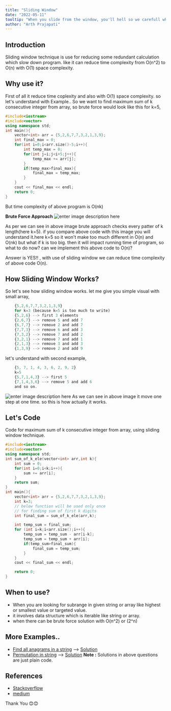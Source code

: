 ```yaml
---
title: "Sliding Window"
date: "2022-05-11"
tooltip: "When you slide from the window, you'll hell so we carefull when looking out of window"
author: "Arth Prajapati"
---
```


## Introduction

Sliding window technique is use for reducing some redundant calculation which slow down program. like it can reduce time complexity from O(n^2) to O(n) with O(1) space complexity.

## Why use it?

First of all it reduce time coplexity and also with O(1) space complexity. so let's understand with Example..
So we want to find maximum sum of k consecutive integer from array, so brute force would look like this for k=5,

```cpp
#include<iostream>
#include<vector>
using namespace std;
int main(){
    vector<int> arr = {5,2,6,7,7,3,2,1,3,9};
    int final_max = 0;
    for(int i=0;i<arr.size()-5;i++){
        int temp_max = 0;
        for(int j=i;j<i+5;j++){
            temp_max += arr[j];
        }
        if(temp_max>final_max){
            final_max = temp_max;
        }
    }
    cout << final_max << endl;
    return 0;
}
```

But time complexity of above program is O(nk)

**Brute Force Approach**
![enter image description here](https://i.stack.imgur.com/2Dneo.png)

As per we can see in above image brute approach checks every patter of k length(here k=5). if you compare above code with this image you will understand it.here k=5 so it won't make too much different in O(n) and O(nk) but what if k is too big. then it will impact running time of program, so what to do now? can we implement this above code to O(n)?

Answer is YES!! , with use of sliding window we can reduce time complexity of above code O(n).

## How Sliding Window Works?

So let's see how sliding window works.
let me give you simple visual with small array,

```js
    {5,2,6,7,7,3,2,1,3,9}
    for k=3 (because k=5 is too much to write)
    {5,2,6} --> first 3 elements
    {2,6,7} --> remove 5 and add 7
    {6,7,7} --> remove 2 and add 7
    {7,7,3} --> remove 6 and add 3
    {7,3,2} --> remove 7 and add 2
    {3,2,1} --> remove 7 and add 1
    {2,1,3} --> remove 3 and add 3
    {1,3,9} --> remove 2 and add 9
```

let's understand with second example,

```js
    {5, 7, 1, 4, 3, 6, 2, 9, 2}
    k=5
    {5,7,1,4,3} --> first 5
    {7,1,4,3,6} --> remove 5 and add 6
    and so on.
```

![enter image description here](https://i.stack.imgur.com/F6087.png)
As we can see in above image it move one step at one time. so this is how actually it works.

## Let's Code

Code for maximum sum of k consecutive integer from array, using sliding window technique.

```cpp
#include<iostream>
#include<vector>
using namespace std;
int sum_of_k_ele(vector<int> arr,int k){
    int sum = 0;
    for(int i=0;i<k;i++){
        sum += arr[i];
    }
    return sum;
}
int main(){
    vector<int> arr = {5,2,6,7,7,3,2,1,3,9};
    int k=3;
    // below function will be used only once
    // for finding sum of first k digits
    int final_sum = sum_of_k_ele(arr,k);

    int temp_sum = final_sum;
    for (int i=k;i<arr.size();i++){
        temp_sum = temp_sum - arr[i-k];
        temp_sum = temp_sum + arr[i];
        if(temp_sum>final_sum){
            final_sum = temp_sum;
        }
    }
    cout << final_sum << endl;

    return 0;
}

```

## When to use?

-   When you are looking for subrange in given string or array like highest or smallest value or targeted value.
-   it involves data structure which is iterable like string or array.
-   when there can be brute force solution with O(n^2) or (2^n)

## More Examples..

-   [Find all anagrams in a string](https://leetcode.com/problems/find-all-anagrams-in-a-string/) --> [Solution](https://leetcode.com/problems/find-all-anagrams-in-a-string/discuss/1739067/C++-Solution-my-though-Thought-process)
-   [Permutation in string](https://leetcode.com/problems/permutation-in-string/) --> [Solution](https://leetcode.com/problems/permutation-in-string/discuss/1762941/C++-Several-Solutions)
    **Note :** Solutions in above questions are just plain code.

## References

-   [Stackoverflow](https://stackoverflow.com/questions/8269916/what-is-sliding-window-algorithm-examples)
-   [medium](https://medium.com/outco/how-to-solve-sliding-window-problems-28d67601a66)

Thank You 😊😊
